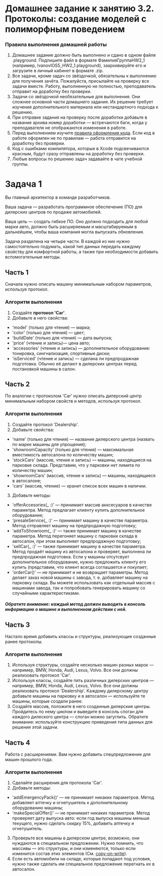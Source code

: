 # Домашнее задание к занятию 3.2. Протоколы: создание моделей с полиморфным поведением

### Правила выполнения домашней работы

1. Домашнее задание должно быть выполнено и сдано в одном файле .playground. Подпишите файл в формате ФамилияГруппаHW2_1 (например, IvanovIOS5_HW2_1.playground), заархивируйте его и загрузите в личный кабинет в формате .zip.
1. Все задачи, кроме задач со звёздочкой, обязательны к выполнению для получения зачёта. Пожалуйста, присылайте на проверку все задачи вместе. Работу, выполненную не полностью, преподаватель отправит на доработку без проверки.
1. Задачи со звёздочкой необязательные для выполнения. Они сложнее основной части домашнего задания. Их решение требует изучение дополнительного материала или нестандартного подхода к решению.
1. При отправке задания на проверку после доработки добавьте в название архива номер доработки — встречаются баги, когда у преподавателя не отображаются изменения в работе.
1. Перед выполнением изучите [правила оформления кода](https://github.com/netology-code/bios-2-homeworks/blob/master/swift-code-syle-guide.md). Если код в работе оформлен не по правилам — работа отправится на доработку без проверки.
1. Код с ошибками компилятора, которые в Xcode подсвечиваются красным, будут сразу отправлены на доработку без проверки.
1. Любые вопросы по решению задач задавайте в чате учебной группы.

# Задача 1 

Вы главный архитектор в команде разработчиков. 

Ваша задача — разработать программное обеспечение (ПО) для дилерских центров по продаже автомобилей. 

Ваша цель — создать гибкое ПО. Оно должно подходить для любой марки авто, должно быть расширяемым и масштабируемым в дальнейшем, чтобы ваша компания могла выпускать обновления.

Задача разделена на четыре части. В каждой из них нужно самостоятельно подумать, какой тип данных передать каждому свойству для комфортной работы, а также при необходимости добавить вспомогательные методы.

## Часть 1

Сначала нужно описать машину минимальным набором параметров, используя протокол. 

### Алгоритм выполнения

1. Создайте __протокол 'Car'__.
2. Добавьте в него свойства:

- 'model' (только для чтения) — марка;
- 'color' (только для чтения) — цвет;
- 'buildDate' (только для чтения) — дата выпуска;
- 'price' (чтение и запись)— цена авто;
- 'accessories' (чтение и запись) — дополнительное оборудование: тонировка, сингнализация,
спортивные диски;
- 'isServiced' (чтение и запись) — сделана ли предпродажная подготовка. Обычно её делают в
дилерских центрах перед постановкой машины в салон.

## Часть 2

По аналогии с протоколом 'Car' нужно описать дилерский центр минимальным набором свойств и методов, используя протокол.

### Алгоритм выполнения

1. Создайте протокол 'Dealership'.
2. Добавьте свойства:

 - 'name' (только для чтения) — название дилерского центра (назвать по марке машины для упрощения);
 - 'showroomCapacity' (только для чтения) — максимальная вместимость автосалона по количеству машин;
 - 'stockCars' (массив, чтение и запись) — машины, находящиеся на парковке склада. Представим, что  у парковки нет лимита по количеству машин;
 - 'showroomCars' (массив, чтение и запись) — машины, находящиеся в автосалоне;
 - 'cars' (массив, чтение) — хранит список всех машин в наличии.

3. Добавьте методы:

 - 'offerAccesories(_ :)' — принимает массив акксесуаров в качестве параметра. Метод предлагает клиенту купить дополнительное оборудование;
 - 'presaleService(_ :)' — принимает машину в качестве параметра. Метод отправляет машину на предпродажную подготовку;
 - 'addToShowroom(_ :)' — также принимает машину в качестве параметра. Метод перегоняет машину с парковки склада в автосалон, при этом выполняет предпродажную подготовку;
 - 'sellCar(_ :)' — также принимает машину в качестве параметра. Метод продаёт машину из автосалона и проверяет, выполнена ли предпродажная подготовка. Если у машины отсутсвует дополнительное оборудование, нужно предложить клиенту его купить (представим, что клиент всегда соглашается и покупает;
 - 'orderCar()' — не принимает и не возвращает параметры. Метод делает заказ новой машины с завода, т. е. добавляет машину на парковку склада. Вы можете использовать как отдельный массив с машинами завода, так и попробовать генерировать машину со случайными характеристиками.

##### Обратите внимание: каждый метод должен выводить в консоль информацию о машине и выполненном действии с ней.

## Часть 3

Настало время добавить классы и структуры, реализующие созданные ранее протоколы.

### Алгоритм выполнения

1. Используя структуры, создайте несколько машин разных марок — например, BMW, Honda, Audi, Lexus, Volvo. Все они должны реализовать протокол 'Car'.
2. Используя классы, создайте пять различных дилерских центров — например, BMW, Honda, Audi, Lexus, Volvo. Все они должны реализовать протокол 'Dealership'. Каждому дилерскому центру добавьте машины на парковку и в автосалон — используйте те машины, которые создали ранее.
3. Создайте массив, положите в него созданные дилерские центры. Пройдитесь по нему циклом и выведите в консоль слоган для каждого дилеского центра — слоган можно загуглить. Обратите внимание: используйте конструкцию приведения типа данных для решения этой задачи.

## Часть 4
 
Работа с расширениями. Вам нужно добавить спецпредложение для машин прошлого года.

### Алгоритм выполнения

1. Сделайте расширения для протокола 'Car'.
2. Добавьте методы:

 - 'addEmergencyPack()' — не принимает никаких параметров. Метод добавляет аптечку и огнетушитель к дополнительному оборудованию машины;
 - 'makeSpecialOffer()' — не принимает никаких параметров. Метод проверяет дату выпуска авто: если год выпуска машины меньше текущего, нужно сделать скидку 15%, добавить аптечку и огнетушитель.
3. Проверьте все машины в дилерском центре, возможно, они нуждаются в специальном предложении. Нужно помнить, что массивы — это структуры, и они изменяются, только если изменится состав этих элементов (См. [copy-on-write](https://ios-interview.ru/copy-on-write/)).
4.  Если есть автомобили на складе, которые попадают под условия, нужно также сделать им специальное предложение перегнать их в автосалон.
